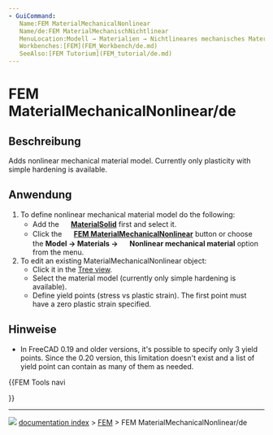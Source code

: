 ```yaml
---
- GuiCommand:
   Name:FEM MaterialMechanicalNonlinear
   Name/de:FEM MaterialMechanischNichtlinear
   MenuLocation:Modell → Materialien → Nichtlineares mechanisches Material
   Workbenches:[FEM](FEM_Workbench/de.md)
   SeeAlso:[FEM Tutorium](FEM_tutorial/de.md)
---
```


# FEM MaterialMechanicalNonlinear/de

## Beschreibung

Adds nonlinear mechanical material model. Currently only plasticity with simple hardening is available.

## Anwendung

1.  To define nonlinear mechanical material model do the following:
    -   Add the **<img src="images/Fem-add-material.svg" width=16px> [MaterialSolid](FEM_MaterialSolid.md)** first and select it.
    -   Click the **<img src="images/FEM_MaterialMechanicalNonlinear.svg" width=16px> [FEM MaterialMechanicalNonlinear](FEM_MaterialMechanicalNonlinear.md)** button or choose the **Model → Materials → <img src="images/FEM_MaterialMechanicalNonlinear.svg" width=16px> Nonlinear mechanical material‏‎** option from the menu.
2.  To edit an existing MaterialMechanicalNonlinear object:
    -   Click it in the [Tree view](Tree_view.md).
    -   Select the material model (currently only simple hardening is available).
    -   Define yield points (stress vs plastic strain). The first point must have a zero plastic strain specified.

## Hinweise

-   In FreeCAD 0.19 and older versions, it\'s possible to specify only 3 yield points. Since the 0.20 version, this limitation doesn\'t exist and a list of yield point can contain as many of them as needed.





{{FEM Tools navi

}}



---
![](images/Button_right.svg) [documentation index](../README.md) > [FEM](Category_FEM.md) > FEM MaterialMechanicalNonlinear/de
